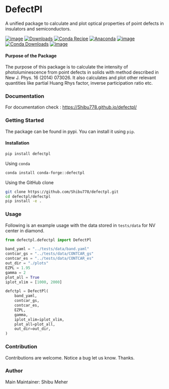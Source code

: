 # DefectPl
A unified package to calculate and plot optical properties of point defects in insulators and semiconductors.

[![image](https://img.shields.io/pypi/v/defectpl.svg)](https://pypi.python.org/pypi/defectpl)
[![Downloads](https://static.pepy.tech/badge/defectpl)](https://pepy.tech/project/defectpl)
[![Conda Recipe](https://img.shields.io/badge/recipe-defectpl-green.svg)](https://github.com/conda-forge/defectpl-feedstock)
[![Anaconda](https://anaconda.org/conda-forge/defectpl/badges/version.svg)](https://anaconda.org/conda-forge/defectpl)
[![image](https://img.shields.io/conda/vn/conda-forge/defectpl.svg)](https://anaconda.org/conda-forge/defectpl)
[![Conda Downloads](https://img.shields.io/conda/dn/conda-forge/defectpl.svg)](https://anaconda.org/conda-forge/defectpl)
[![image](https://img.shields.io/badge/License-MIT-yellow.svg)](https://opensource.org/licenses/MIT)

#### Purpose of the Package
The purpose of this package is to calculate the intensity of photoluminescence from point defects in solids with method described in New J. Phys. 16 (2014) 073026. It also calculates and plot other relevant quantities like partial Huang Rhys factor, inverse participation ratio etc.

### Documentation
For documentation check : https://Shibu778.github.io/defectpl/

### Getting Started
The package can be found in pypi. You can install it using `pip`.

#### Installation

```bash
pip install defectpl
```

Using `conda`
```bash
conda install conda-forge::defectpl
```

Using the GitHub clone

```bash
git clone https://github.com/Shibu778/defectpl.git
cd defectpl/defectpl
pip install -e .
```

### Usage

Following is an example usage with the data stored in `tests/data` for NV center in diamond.
```python
from defectpl.defectpl import DefectPl

band_yaml = "../tests/data/band.yaml"
contcar_gs = "../tests/data/CONTCAR_gs"
contcar_es = "../tests/data/CONTCAR_es"
out_dir = "./plots"
EZPL = 1.95
gamma = 2
plot_all = True
iplot_xlim = [1000, 2000]

defctpl = DefectPl(
    band_yaml,
    contcar_gs,
    contcar_es,
    EZPL,
    gamma,
    iplot_xlim=iplot_xlim,
    plot_all=plot_all,
    out_dir=out_dir,
)
```

### Contribution
Contributions are welcome.
Notice a bug let us know. Thanks.

### Author
Main Maintainer: Shibu Meher